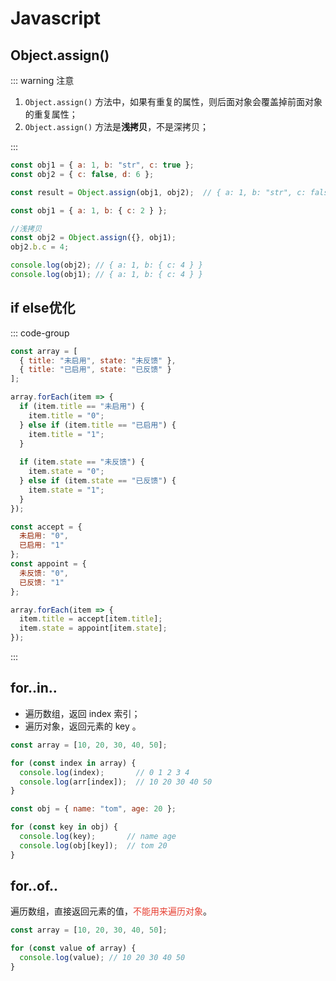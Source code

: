 # Javascript

## Object.assign()

::: warning 注意

1. `Object.assign()` 方法中，如果有重复的属性，则后面对象会覆盖掉前面对象的重复属性；
2. `Object.assign()` 方法是**浅拷贝**，不是深拷贝；

:::


   ```js
   const obj1 = { a: 1, b: "str", c: true };
   const obj2 = { c: false, d: 6 };
   
   const result = Object.assign(obj1, obj2);  // { a: 1, b: "str", c: false, d: 6 }
   ```

   ```js
   const obj1 = { a: 1, b: { c: 2 } };
   
   //浅拷贝
   const obj2 = Object.assign({}, obj1);
   obj2.b.c = 4;
   
   console.log(obj2); // { a: 1, b: { c: 4 } }
   console.log(obj1); // { a: 1, b: { c: 4 } }
   ```



## if else优化

::: code-group

```js [if else写法]
const array = [
  { title: "未启用", state: "未反馈" },
  { title: "已启用", state: "已反馈" }
];

array.forEach(item => {
  if (item.title == "未启用") {
    item.title = "0";
  } else if (item.title == "已启用") {
    item.title = "1";
  }
  
  if (item.state == "未反馈") {
    item.state = "0";
  } else if (item.state == "已反馈") {
    item.state = "1";
  }
});
```

```js [map写法]
const accept = {
  未启用: "0",
  已启用: "1"
};
const appoint = {
  未反馈: "0",
  已反馈: "1"
};

array.forEach(item => {
  item.title = accept[item.title];
  item.state = appoint[item.state];
});
```

:::



## for..in..

- 遍历数组，返回 index 索引；
- 遍历对象，返回元素的 key 。

```js
const array = [10, 20, 30, 40, 50];

for (const index in array) {
  console.log(index);       // 0 1 2 3 4
  console.log(arr[index]);	// 10 20 30 40 50
}
```

```js
const obj = { name: "tom", age: 20 };

for (const key in obj) {
  console.log(key);       // name age
  console.log(obj[key]);  // tom 20
}
```



## for..of..

遍历数组，直接返回元素的值，<span style="color: #e63e31">不能用来遍历对象</span>。

```js
const array = [10, 20, 30, 40, 50];

for (const value of array) {
  console.log(value); // 10 20 30 40 50
}
```
